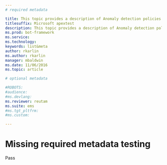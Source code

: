 ```yaml
---
# required metadata

title: This topic provides a description of Anomaly detection policies
titlesuffix: Microsoft apextest
description: This topic provides a description of Anomaly detection policies and provides reference informati on about the building blocks of an anomaly detection policy.
ms.prod: bot-framework
ms.service: 
ms.technology: 
keywords: list&meta
author: rkarlin
ms.author: rkarlin
manager: mbaldwin
ms.date: 11/06/2016
ms.topic: article

# optional metadata

#ROBOTS:
#audience:
#ms.devlang:
ms.reviewer: reutam
ms.suite: ems
#ms.tgt_pltfrm:
#ms.custom:

---
```


# Missing required metadata testing

Pass
